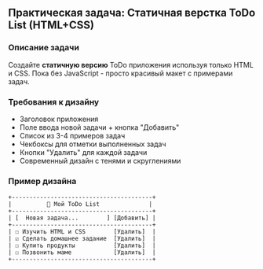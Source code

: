 ## Практическая задача: Статичная верстка ToDo List (HTML+CSS)

### Описание задачи
Создайте **статичную версию** ToDo приложения используя только HTML и CSS. Пока без JavaScript - просто красивый макет с примерами задач.

### Требования к дизайну
- Заголовок приложения
- Поле ввода новой задачи + кнопка "Добавить"
- Список из 3-4 примеров задач
- Чекбоксы для отметки выполненных задач
- Кнопки "Удалить" для каждой задачи
- Современный дизайн с тенями и скруглениями

### Пример дизайна

```
+----------------------------------------+
|          📝 Мой ToDo List              |
+----------------------------------------+
| [  Новая задача...        ] [Добавить] |
+----------------------------------------+
| ☐ Изучить HTML и CSS        [Удалить]  |
| ☑ Сделать домашнее задание  [Удалить]  |
| ☐ Купить продукты           [Удалить]  |
| ☐ Позвонить маме            [Удалить]  |
+----------------------------------------+
```

